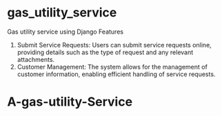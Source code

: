 # gas_utility_service
Gas utility service using Django
Features
1. Submit Service Requests: Users can submit service requests online, providing details such as the type of request and any relevant attachments.
2. Customer Management: The system allows for the management of customer information, enabling efficient handling of service requests.
# A-gas-utility-Service
